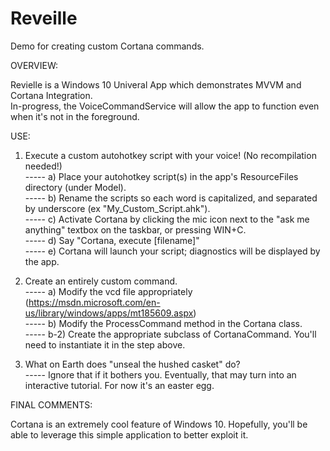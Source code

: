 # Reveille
Demo for creating custom Cortana commands.

OVERVIEW:

Revielle is a Windows 10 Univeral App which demonstrates MVVM and Cortana Integration. <br/>
In-progress, the VoiceCommandService will allow the app to function even when it's not in the foreground. <br/>

USE:

1) Execute a custom autohotkey script with your voice! (No recompilation needed!) <br/>
----- a) Place your autohotkey script(s) in the app's ResourceFiles directory (under Model). <br/>
----- b) Rename the scripts so each word is capitalized, and separated by underscore (ex "My_Custom_Script.ahk"). <br/>
----- c) Activate Cortana by clicking the mic icon next to the "ask me anything" textbox on the taskbar, or pressing WIN+C. <br/>
----- d) Say "Cortana, execute [filename]" <br/>
----- e) Cortana will launch your script; diagnostics will be displayed by the app. <br/>

2) Create an entirely custom command. <br/>
----- a) Modify the vcd file appropriately (https://msdn.microsoft.com/en-us/library/windows/apps/mt185609.aspx) <br/>
----- b) Modify the ProcessCommand method in the Cortana class. <br/>
----- b-2) Create the appropriate subclass of CortanaCommand. You'll need to instantiate it in the step above. <br/>

3) What on Earth does "unseal the hushed casket" do? <br/>
----- Ignore that if it bothers you. Eventually, that may turn into an interactive tutorial. For now it's an easter egg. <br/>

FINAL COMMENTS:

Cortana is an extremely cool feature of Windows 10. Hopefully, you'll be able to leverage this simple application to better exploit it. 
